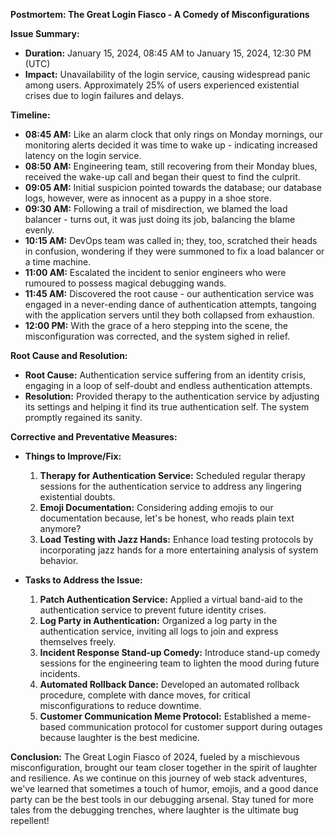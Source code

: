 **Postmortem: The Great Login Fiasco - A Comedy of Misconfigurations**

**Issue Summary:**
- **Duration:** January 15, 2024, 08:45 AM to January 15, 2024, 12:30 PM (UTC)
- **Impact:** Unavailability of the login service, causing widespread panic among users. Approximately 25% of users experienced existential crises due to login failures and delays.

**Timeline:**
- **08:45 AM:** Like an alarm clock that only rings on Monday mornings, our monitoring alerts decided it was time to wake up - indicating increased latency on the login service.
- **08:50 AM:** Engineering team, still recovering from their Monday blues, received the wake-up call and began their quest to find the culprit.
- **09:05 AM:** Initial suspicion pointed towards the database; our database logs, however, were as innocent as a puppy in a shoe store.
- **09:30 AM:** Following a trail of misdirection, we blamed the load balancer - turns out, it was just doing its job, balancing the blame evenly.
- **10:15 AM:** DevOps team was called in; they, too, scratched their heads in confusion, wondering if they were summoned to fix a load balancer or a time machine.
- **11:00 AM:** Escalated the incident to senior engineers who were rumoured to possess magical debugging wands.
- **11:45 AM:** Discovered the root cause - our authentication service was engaged in a never-ending dance of authentication attempts, tangoing with the application servers until they both collapsed from exhaustion.
- **12:00 PM:** With the grace of a hero stepping into the scene, the misconfiguration was corrected, and the system sighed in relief.

**Root Cause and Resolution:**
- **Root Cause:** Authentication service suffering from an identity crisis, engaging in a loop of self-doubt and endless authentication attempts.
- **Resolution:** Provided therapy to the authentication service by adjusting its settings and helping it find its true authentication self. The system promptly regained its sanity.

**Corrective and Preventative Measures:**
- **Things to Improve/Fix:**
  1. **Therapy for Authentication Service:** Scheduled regular therapy sessions for the authentication service to address any lingering existential doubts.
  2. **Emoji Documentation:** Considering adding emojis to our documentation because, let's be honest, who reads plain text anymore?
  3. **Load Testing with Jazz Hands:** Enhance load testing protocols by incorporating jazz hands for a more entertaining analysis of system behavior.

- **Tasks to Address the Issue:**
  1. **Patch Authentication Service:** Applied a virtual band-aid to the authentication service to prevent future identity crises.
  2. **Log Party in Authentication:** Organized a log party in the authentication service, inviting all logs to join and express themselves freely.
  3. **Incident Response Stand-up Comedy:** Introduce stand-up comedy sessions for the engineering team to lighten the mood during future incidents.
  4. **Automated Rollback Dance:** Developed an automated rollback procedure, complete with dance moves, for critical misconfigurations to reduce downtime.
  5. **Customer Communication Meme Protocol:** Established a meme-based communication protocol for customer support during outages because laughter is the best medicine.

**Conclusion:**
The Great Login Fiasco of 2024, fueled by a mischievous misconfiguration, brought our team closer together in the spirit of laughter and resilience. As we continue on this journey of web stack adventures, we've learned that sometimes a touch of humor, emojis, and a good dance party can be the best tools in our debugging arsenal. Stay tuned for more tales from the debugging trenches, where laughter is the ultimate bug repellent! 